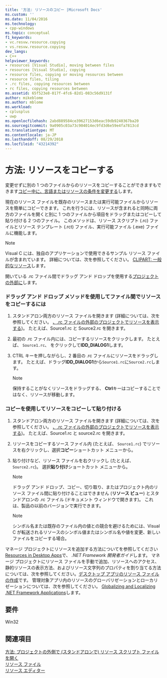 ```yaml
---
title: '方法: リソースのコピー |Microsoft Docs'
ms.custom: ''
ms.date: 11/04/2016
ms.technology:
- cpp-windows
ms.topic: conceptual
f1_keywords:
- vc.resvw.resource.copying
- vs.resvw.resource.copying
dev_langs:
- C++
helpviewer_keywords:
- resources [Visual Studio], moving between files
- resources [Visual Studio], copying
- resource files, copying or moving resources between
- resource files, tiling
- .rc files, copying resources between
- rc files, copying resources between
ms.assetid: 65f523e8-017f-4fc6-82d1-083c56d9131f
author: mikeblome
ms.author: mblome
ms.workload:
- cplusplus
- uwp
ms.openlocfilehash: 2abd889584ce39627153d6eac59db9240367ba20
ms.sourcegitcommit: 9a0905c03a73c904014ec9fd3d6e59e4fa7813cd
ms.translationtype: MT
ms.contentlocale: ja-JP
ms.lasthandoff: 08/29/2018
ms.locfileid: "43214392"
---
```

# <a name="how-to-copy-resources"></a>方法: リソースをコピーする

変更せずに別の 1 つのファイルからのリソースをコピーすることができますもできます[コピー中に、言語またはリソースの条件を変更する](../windows/how-to-change-the-language-or-condition-of-a-resource-while-copying.md)します。

現在のリソース ファイルを既存のリソースまたは実行可能ファイルからリソースを簡単にコピーできます。 これを行うには、リソースが含まれると同時に両方のファイルを開くと別に 1 つのファイルから項目をドラッグまたはコピーして貼り付ける 2 つのファイル。 このメソッドは、リソース スクリプト (.rc) ファイルとリソース テンプレート (.rct) ファイル、実行可能ファイル (.exe) ファイルに機能します。

> [!NOTE]
> Visual C には、独自のアプリケーションで使用できるサンプル リソース ファイルが含まれています。 詳細については、次を参照してください。 [CLIPART: 一般的なリソース](https://msdn.microsoft.com/9bac2891-b6b3-49ec-a287-cec850c707e0)します。

開いている .rc ファイル間でドラッグ アンド ドロップを使用する[プロジェクトの外部に](../windows/how-to-open-a-resource-script-file-outside-of-a-project-standalone.md)します。

### <a name="to-copy-resources-between-files-using-the-drag-and-drop-method"></a>ドラッグ アンド ドロップ メソッドを使用してファイル間でリソースをコピーするには

1. スタンドアロン両方のリソース ファイルを開きます (詳細については、次を参照してください。 [、.rc ファイルの外部のプロジェクトでリソースを表示する](../windows/how-to-open-a-resource-script-file-outside-of-a-project-standalone.md))。 たとえば、Source1.rc と Source2.rc を開きます。

2. 最初の .rc ファイル内には、コピーするリソースをクリックします。 たとえば、 `Source1.rc`、 をクリックして**IDD_DIALOG1**します。

3. CTRL キーを押しながらし、2 番目の .rc ファイルにリソースをドラッグします。 たとえば、ドラッグ**IDD_DIALOG1**から`Source1.rc`に`Source2.rc`します。

   > [!NOTE]
   > 保持することがなくリソースをドラッグする、 **Ctrl**キーはコピーすることではなく、リソースが移動します。

### <a name="to-copy-resources-using-copy-and-paste"></a>コピーを使用してリソースをコピーして貼り付ける

1. スタンドアロン両方のリソース ファイルを開きます (詳細については、次を参照してください。 [、.rc ファイルの外部のプロジェクトでリソースを表示する](../windows/how-to-open-a-resource-script-file-outside-of-a-project-standalone.md))。 たとえば、Source1.rc と source2.rc を開きます。

2. リソースをコピーするソース ファイル内 (たとえば、 `Source1.rc`) でリソースを右クリックし、選択**コピー**ショートカット メニューから。

3. 貼り付けなど、リソース ファイルを右クリックし (たとえば、 `Source2.rc`)。 選択**貼り付け**ショートカット メニューから。

   > [!NOTE]
   > ドラッグ アンド ドロップ、コピー、切り取り、またはプロジェクト内のリソース ファイル間に貼り付けることはできません (**リソース ビュー**) とスタンドアロンの .rc ファイル (ドキュメント ウィンドウで開きます)。 これは、製品の以前のバージョンで実行できます。

   > [!NOTE]
   > シンボル名または既存のファイル内の値との競合を避けるためには、Visual C が転送されるリソースのシンボル値またはシンボル名や値を変更、新しいファイルをコピーする場合。

マネージ プロジェクトにリソースを追加する方法についてを参照してください[Resources in Desktop Apps](/dotnet/framework/resources/index)で、 *.NET Framework 開発者ガイド*します。 マネージ プロジェクトにリソース ファイルを手動で追加、リソースへのアクセス、静的リソースの表示方法、およびリソース文字列のプロパティを割り当てる方法については、次を参照してください。[デスクトップ アプリのリソース ファイルの作成](/dotnet/framework/resources/creating-resource-files-for-desktop-apps)です。 管理対象アプリ内のリソースのグローバリゼーションとローカリゼーションについては、次を参照してください。 [Globalizing and Localizing .NET Framework Applications](/dotnet/standard/globalization-localization/index)します。

## <a name="requirements"></a>要件

Win32

## <a name="see-also"></a>関連項目

[方法: プロジェクトの外側で (スタンドアロンで) リソース スクリプト ファイルを開く](../windows/how-to-open-a-resource-script-file-outside-of-a-project-standalone.md)  
[リソース ファイル](../windows/resource-files-visual-studio.md)  
[リソース エディター](../windows/resource-editors.md)